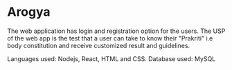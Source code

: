 # Arogya

The web application has login and registration option for the users. The USP of the web app is the test that a user can take to know their "Prakriti" i.e body constitution and receive customized result and guidelines.

Languages used: Nodejs, React, HTML and CSS.
Database used: MySQL
